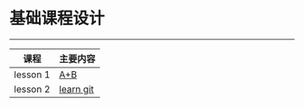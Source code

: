 # 基础课程设计
---

课程|主要内容|
--|--|
lesson 1| [A+B](https://github.com/wxh928408225/fundamental_curriculum_design/tree/master/lesson%201:%20A%2BB(c%2B%2B))|
lesson 2| [learn git](https://github.com/wxh928408225/fundamental_curriculum_design/tree/master/lesson%202:%20git)